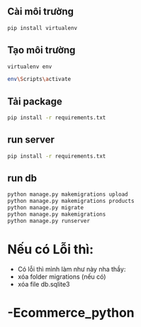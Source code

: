 ## Cài môi trường

```bash
pip install virtualenv
```

## Tạo môi trường

```bash
virtualenv env
```

```bash
env\Scripts\activate
```

## Tải package

```bash
pip install -r requirements.txt
```

## run server

```bash
pip install -r requirements.txt
```

## run db

```bash
python manage.py makemigrations upload
python manage.py makemigrations products
python manage.py migrate
python manage.py makemigrations
python manage.py runserver
```

# Nếu có **Lỗi** thì:

- Có lỗi thì mình làm như này nha thầy:
- xóa folder migrations (nếu có)
- xóa file db.sqlite3
# -Ecommerce_python
